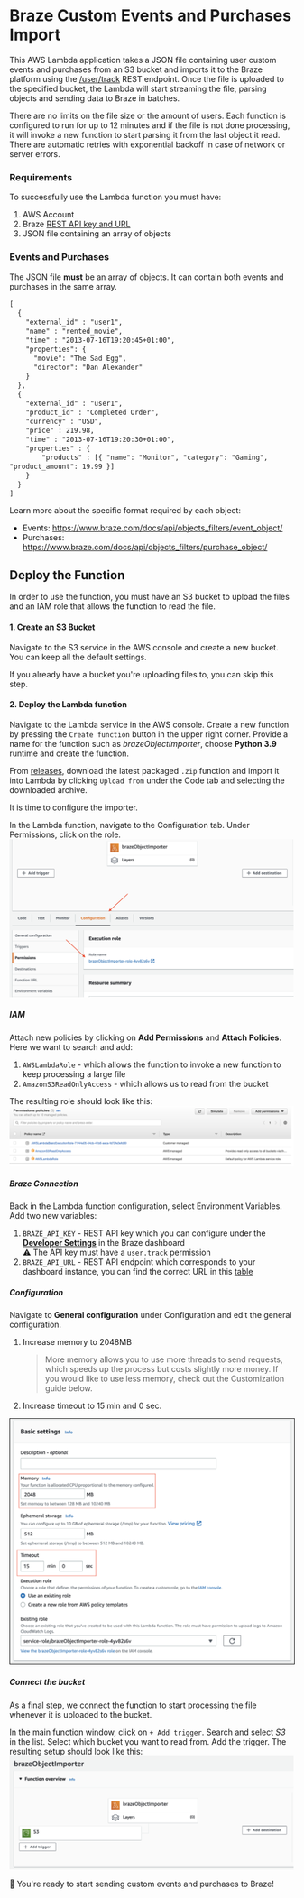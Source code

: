 # Braze Custom Events and Purchases Import

This AWS Lambda application takes a JSON file containing user custom events and purchases from an S3 bucket and imports it to the Braze platform using the [/user/track](https://www.braze.com/docs/api/endpoints/user_data/post_user_track/) REST endpoint. Once the file is uploaded to the specified bucket, the Lambda will start streaming the file, parsing objects and sending data to Braze in batches.

There are no limits on the file size or the amount of users. Each function is configured to run for up to 12 minutes and if the file is not done processing, it will invoke a new function to start parsing it from the last object it read. There are automatic retries with exponential backoff in case of network or server errors.

### Requirements

To successfully use the Lambda function you must have:

1. AWS Account
2. Braze [REST API key and URL](https://www.braze.com/docs/api/basics/)
3. JSON file containing an array of objects

### Events and Purchases

The JSON file **must** be an array of objects. It can contain both events and purchases in the same array.

    [
      {
        "external_id" : "user1",
        "name" : "rented_movie",
        "time" : "2013-07-16T19:20:45+01:00",
        "properties": {
          "movie": "The Sad Egg",
          "director": "Dan Alexander"
        }
      },
      {
        "external_id" : "user1",
        "product_id" : "Completed Order",
        "currency" : "USD",
        "price" : 219.98,
        "time" : "2013-07-16T19:20:30+01:00",
        "properties" : {
            "products" : [{ "name": "Monitor", "category": "Gaming", "product_amount": 19.99 }]
        }
      }
    ]

Learn more about the specific format required by each object:

- Events: https://www.braze.com/docs/api/objects_filters/event_object/
- Purchases: https://www.braze.com/docs/api/objects_filters/purchase_object/

## Deploy the Function

In order to use the function, you must have an S3 bucket to upload the files and an IAM role that allows the function to read the file.

#### 1. Create an S3 Bucket

Navigate to the S3 service in the AWS console and create a new bucket. You can keep all the default settings.

If you already have a bucket you're uploading files to, you can skip this step.

#### 2. Deploy the Lambda function

Navigate to the Lambda service in the AWS console. Create a new function by pressing the `Create function` button in the upper right corner. Provide a name for the function such as _brazeObjectImporter_, choose **Python 3.9** runtime and create the function.

From [releases](https://github.com/braze-inc/growth-shares-lambda-events-purchases-import/releases), download the latest packaged `.zip` function and import it into Lambda by clicking `Upload from` under the Code tab and selecting the downloaded archive.

It is time to configure the importer.

In the Lambda function, navigate to the Configuration tab. Under Permissions, click on the role.
<kbd><img src="./images/role.png"></kbd>

##### IAM

Attach new policies by clicking on **Add Permissions** and **Attach Policies**. Here we want to search and add:

1. `AWSLambdaRole` - which allows the function to invoke a new function to keep processing a large file
2. `AmazonS3ReadOnlyAccess` - which allows us to read from the bucket

The resulting role should look like this:
<kbd><img src="./images/iam.png"></kbd>

##### Braze Connection

Back in the Lambda function configuration, select Environment Variables. Add two new variables:

1. `BRAZE_API_KEY` - REST API key which you can configure under the [**Developer Settings**](https://www.braze.com/docs/api/basics/#rest-api-key) in the Braze dashboard  
   :warning: The API key must have a `user.track` permission
2. `BRAZE_API_URL` - REST API endpoint which corresponds to your dashboard instance, you can find the correct URL in this [table](https://www.braze.com/docs/api/basics/#api-definitions)

##### Configuration

Navigate to **General configuration** under Configuration and edit the general configuration.

1. Increase memory to 2048MB
   > More memory allows you to use more threads to send requests, which speeds up the process but costs slightly more money. If you would like to use less memory, check out the Customization guide below.
2. Increase timeout to 15 min and 0 sec.

<kbd><img src="./images/configuration.png" style="border: 1px solid"></kbd>

##### Connect the bucket

As a final step, we connect the function to start processing the file whenever it is uploaded to the bucket.

In the main function window, click on `+ Add trigger`. Search and select _S3_ in the list. Select which bucket you want to read from. Add the trigger. The resulting setup should look like this:
<kbd><img src="./images/trigger.png"></kbd>

:tada: You're ready to start sending custom events and purchases to Braze!
